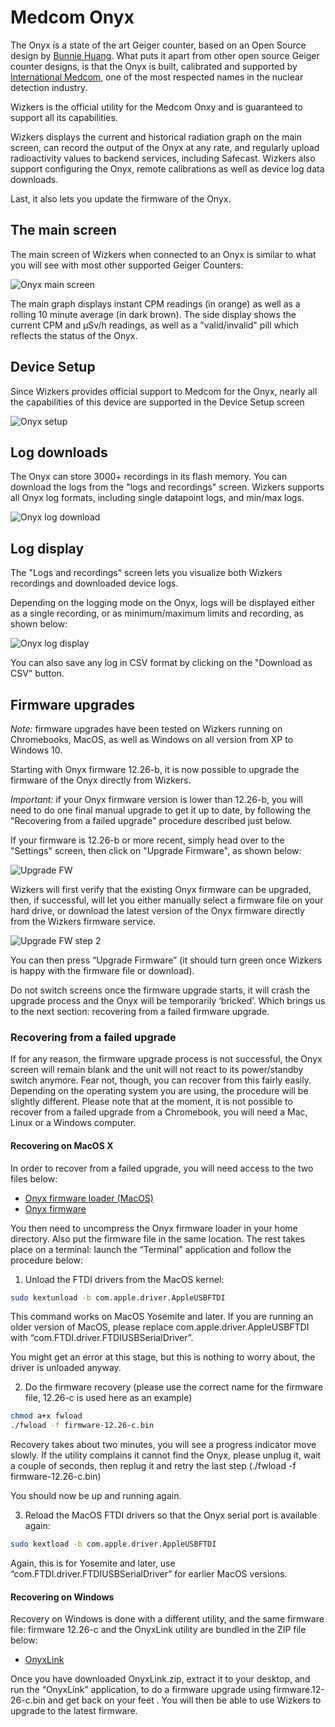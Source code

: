 # Medcom Onyx

The Onyx is a state of the art Geiger counter, based on an Open Source design by [Bunnie Huang](http://bunniestudios.org/). What puts it apart from other open source Geiger counter designs, is that the Onyx is built, calibrated and supported by [International Medcom](http://medcom.com/), one of the most respected names in the nuclear detection industry.

Wizkers is the official utility for the Medcom Onxy and is guaranteed to support all its capabilities.

Wizkers displays the current and historical radiation graph on the main screen, can record the output of the Onyx at any rate, and regularly upload radioactivity values to backend services, including Safecast. Wizkers also support configuring the Onyx, remote calibrations as well as device log data downloads.

Last, it also lets you update the firmware of the Onyx.

## The main screen

The main screen of Wizkers when connected to an Onyx is similar to what you will see with most other supported Geiger Counters:

![Onyx main screen](img/onyx-main.png)

The main graph displays instant CPM readings (in orange) as well as a rolling 10 minute average (in dark brown). The side display shows the current CPM and µSv/h readings, as well as a "valid/invalid" pill which reflects the status of the Onyx.

## Device Setup

Since Wizkers provides official support to Medcom for the Onyx, nearly all the capabilities of this device are supported in the Device Setup screen

![Onyx setup](img/onyx-setup.png)

## Log downloads

The Onyx can store 3000+ recordings in its flash memory. You can download the logs from the "logs and recordings" screen. Wizkers supports all Onyx log formats, including single datapoint logs, and min/max logs.

![Onyx log download](img/onyx-logdownload.png)


## Log display

The "Logs and recordings" screen lets you visualize both Wizkers recordings and downloaded device logs.

Depending on the logging mode on the Onyx, logs will be displayed either as a single recording, or as minimum/maximum limits and recording, as shown below:

![Onyx log display](img/onyx-logdisplay-1.png)

You can also save any log in CSV format by clicking on the "Download as CSV" button.

## Firmware upgrades

_Note:_ firmware upgrades have been tested on Wizkers running on Chromebooks, MacOS, as well as Windows on all version from XP to Windows 10.

Starting with Onyx firmware 12.26-b, it is now possible to upgrade the firmware of the Onyx directly from Wizkers. 

_Important:_ if your Onyx firmware version is lower than 12.26-b, you will need to do one final manual upgrade to get it up to date, by following the "Recovering from a failed upgrade" procedure described just below.

If your firmware is 12.26-b or more recent, simply head over to the "Settings" screen, then click on "Upgrade Firmware", as shown below:

![Upgrade FW](img/onyx-fw-upgrade1.png)

Wizkers will first verify that the existing Onyx firmware can be upgraded, then, if successful, will let you either manually select a firmware file on your hard drive, or download the latest version of the Onyx firmware directly from the Wizkers firmware service.

![Upgrade FW step 2](img/onyx-fw-upgrade2.png)

You can then press “Upgrade Firmware” (it should turn green once Wizkers is happy with the firmware file or download).

Do not switch screens once the firmware upgrade starts, it will crash the upgrade process and the Onyx will be temporarily ‘bricked’. Which brings us to the next section: recovering from a failed firmware upgrade.

### Recovering from a failed upgrade

If for any reason, the firmware upgrade process is not successful, the Onyx screen will remain blank and the unit will not react to its power/standby switch anymore. Fear not, though, you can recover from this fairly easily. Depending on the operating system you are using, the procedure will be slightly different. Please note that at the moment, it is not possible to recover from a failed upgrade from a Chromebook, you will need a Mac, Linux or a Windows computer.

#### Recovering on MacOS X

In order to recover from a failed upgrade, you will need access to the two files below:

* [Onyx firmware loader (MacOS)](https://www.dropbox.com/s/yq0rj3h6m8on6of/fwload.zip?dl=0)
* [Onyx firmware](https://www.dropbox.com/s/tr8q97666qmeufx/onyx-firmware.bin?dl=0)

You then need to uncompress the Onyx firmware loader in your home directory. Also put the firmware file in the same location. The rest takes place on a terminal: launch the “Terminal” application and follow the procedure below:

1. Unload the FTDI drivers from the MacOS kernel:

```bash
sudo kextunload -b com.apple.driver.AppleUSBFTDI
```

This command works on MacOS Yosemite and later. If you are running an older version of MacOS, please replace com.apple.driver.AppleUSBFTDI with “com.FTDI.driver.FTDIUSBSerialDriver”.

You might get an error at this stage, but this is nothing to worry about, the driver is unloaded anyway.

2. Do the firmware recovery (please use the correct name for the firmware file, 12.26-c is used here as an example)

```bash
chmod a+x fwload
./fwload -f firmware-12.26-c.bin
```

Recovery takes about two minutes, you will see a progress indicator move slowly. If the utility complains it cannot find the Onyx, please unplug it, wait a couple of seconds, then replug it and retry the last step (./fwload -f firmware-12.26-c.bin)

You should now be up and running again.

3. Reload the MacOS FTDI drivers so that the Onyx serial port is available again:

```bash
sudo kextload -b com.apple.driver.AppleUSBFTDI
```

Again, this is for Yosemite and later, use “com.FTDI.driver.FTDIUSBSerialDriver” for earlier MacOS versions.

#### Recovering on Windows

Recovery on Windows is done with a different utility, and the same firmware file: firmware 12.26-c and the OnyxLink utility are bundled in the ZIP file below:

* [OnyxLink](https://www.dropbox.com/s/8b6xmgl3swdxzvf/OnyxLink.zip?dl=0)

Once you have downloaded OnyxLink.zip, extract it to your desktop, and run the “OnyxLink” application, to do a firmware upgrade using firmware.12-26-c.bin and get back on your feet . You will then be able to use Wizkers to upgrade to the latest firmware.
